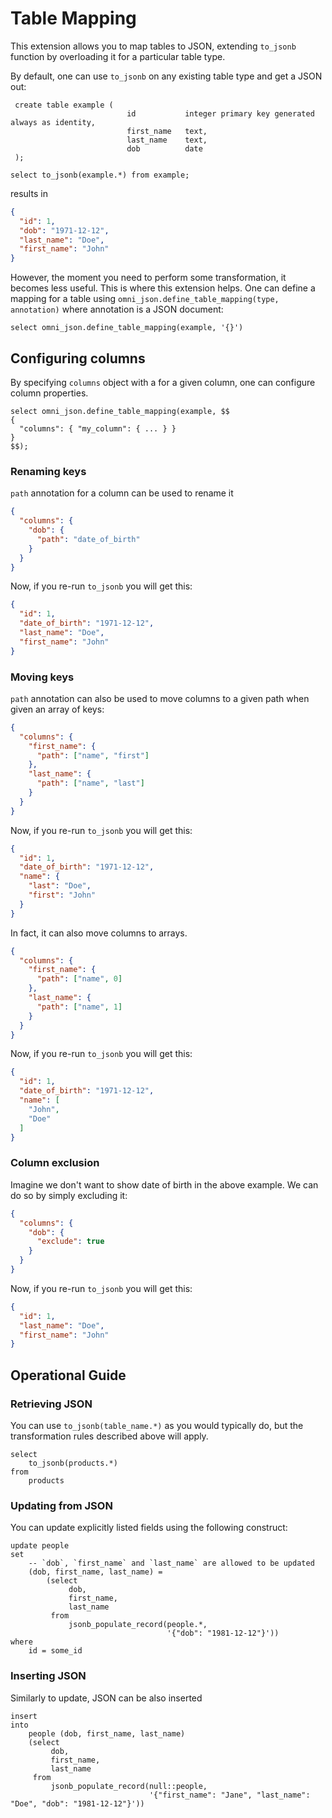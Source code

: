 # Table Mapping

This extension allows you to map tables to JSON, extending `to_jsonb` 
function by overloading it for a particular table type.

By default, one can use `to_jsonb` on any existing table type and get a JSON 
out:

```postgresql
 create table example (
                          id           integer primary key generated always as identity,
                          first_name   text,
                          last_name    text,
                          dob          date
 );

select to_jsonb(example.*) from example;
```

results in

```json
{
  "id": 1, 
  "dob": "1971-12-12", 
  "last_name": "Doe", 
  "first_name": "John"
}
```

However, the moment you need to perform some transformation, it becomes less 
useful. This is where this extension helps. One can define a mapping for a 
table using `omni_json.define_table_mapping(type, annotation)` where 
annotation is a JSON document:

```postgresql
select omni_json.define_table_mapping(example, '{}')
```

## Configuring columns

By specifying `columns` object with a for a given column, one can configure 
column properties.

```postgresql
select omni_json.define_table_mapping(example, $$
{
  "columns": { "my_column": { ... } }
}
$$);
```


### Renaming keys

`path` annotation for a column can be used to rename it

```json
{
  "columns": {
    "dob": {
      "path": "date_of_birth"
    }
  }
}
```

Now, if you re-run `to_jsonb` you will get this:

```json
{
  "id": 1, 
  "date_of_birth": "1971-12-12", 
  "last_name": "Doe", 
  "first_name": "John"
}
```

### Moving keys

`path` annotation can also be used to move columns to a given path when given 
an array of keys:

```json
{
  "columns": {
    "first_name": {
      "path": ["name", "first"]
    },
    "last_name": {
      "path": ["name", "last"]
    }
  }
}
```

Now, if you re-run `to_jsonb` you will get this:

```json
{
  "id": 1, 
  "date_of_birth": "1971-12-12",
  "name": {
    "last": "Doe",
    "first": "John"
  }
}
```

In fact, it can also move columns to arrays. 

```json
{
  "columns": {
    "first_name": {
      "path": ["name", 0]
    },
    "last_name": {
      "path": ["name", 1]
    }
  }
}
```

Now, if you re-run `to_jsonb` you will get this:

```json
{
  "id": 1, 
  "date_of_birth": "1971-12-12",
  "name": [
    "John",
    "Doe"
  ]
}
```

### Column exclusion

Imagine we don't want to show date of birth in the above example. We can do 
so by simply excluding it:

```json
{
  "columns": {
    "dob": {
      "exclude": true
    }
  }
}
```

Now, if you re-run `to_jsonb` you will get this:

```json
{
  "id": 1,
  "last_name": "Doe",
  "first_name": "John"
}
```

## Operational Guide

### Retrieving JSON

You can use `to_jsonb(table_name.*)` as you would typically do, but the
transformation rules described above will apply.

```postgresql
select
    to_jsonb(products.*)
from
    products
```

### Updating from JSON

You can update explicitly listed fields using the following construct:

```postgresql
update people
set
    -- `dob`, `first_name` and `last_name` are allowed to be updated
    (dob, first_name, last_name) =
        (select
             dob,
             first_name,
             last_name
         from
             jsonb_populate_record(people.*,
                                   '{"dob": "1981-12-12"}'))
where
    id = some_id 
```

### Inserting JSON

Similarly to update, JSON can be also inserted

```postgresql
insert
into
    people (dob, first_name, last_name)
    (select
         dob,
         first_name,
         last_name
     from
         jsonb_populate_record(null::people,
                               '{"first_name": "Jane", "last_name": "Doe", "dob": "1981-12-12"}'))
```